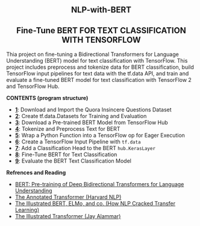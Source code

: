<h2 align=center> NLP-with-BERT</h2>
<h2 align=center> Fine-Tune BERT FOR TEXT CLASSIFICATION WITH TENSORFLOW</h2>

Thia project on fine-tuning a Bidirectional Transformers for Language Understanding (BERT) model for text classification with TensorFlow. This project includes preprocess and tokenize data for BERT classification, build TensorFlow input pipelines for text data with the tf.data API, and train and evaluate a fine-tuned BERT model for text classification with TensorFlow 2 and TensorFlow Hub. 

**CONTENTS (program structure)**
- **[1]()**: Download and Import the Quora Insincere Questions Dataset
- **[2]()**: Create tf.data.Datasets for Training and Evaluation
- **[3]()**: Download a Pre-trained BERT Model from TensorFlow Hub
- **[4]()**: Tokenize and Preprocess Text for BERT
- **[5]()**: Wrap a Python Function into a TensorFlow op for Eager Execution
- **[6]()**: Create a TensorFlow Input Pipeline with `tf.data`
- **[7]()**: Add a Classification Head to the BERT `hub.KerasLayer`
- **[8]()**: Fine-Tune BERT for Text Classification
- **[9]()**: Evaluate the BERT Text Classification Model

**Refrences and Reading**
- [BERT: Pre-training of Deep Bidirectional Transformers for Language Understanding](https://arxiv.org/abs/1810.04805)
- [The Annotated Transformer (Harvard NLP)](https://nlp.seas.harvard.edu/2018/04/03/attention.html)
- [The Illustrated BERT, ELMo, and co. (How NLP Cracked Transfer Learning)](https://jalammar.github.io/illustrated-bert/)
- [The Illustrated Transformer (Jay Alammar)](https://jalammar.github.io/illustrated-transformer/)
